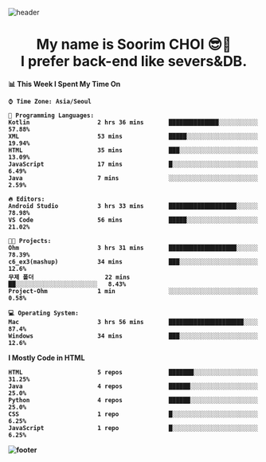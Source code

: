 <!--
**sxxrxm/sxxrxm** is a ✨ _special_ ✨ repository because its `README.md` (this file) appears on your GitHub profile.
-->
![header](https://capsule-render.vercel.app/api?type=Waving&color=gradient&height=300&section=header&text=Soorim%20CHOI&fontSize=90&animation=twinkling&fontAlignY=40)
<h1 align="center">
  My name is <b>Soorim CHOI<b> 😎👋
  <br>
  I prefer back-end like severs&DB.
</h1>
  
<!--START_SECTION:waka-->
📊 **This Week I Spent My Time On** 

```text
⌚︎ Time Zone: Asia/Seoul

💬 Programming Languages: 
Kotlin                   2 hrs 36 mins       ██████████████░░░░░░░░░░░   57.88% 
XML                      53 mins             █████░░░░░░░░░░░░░░░░░░░░   19.94% 
HTML                     35 mins             ███░░░░░░░░░░░░░░░░░░░░░░   13.09% 
JavaScript               17 mins             █░░░░░░░░░░░░░░░░░░░░░░░░   6.49% 
Java                     7 mins              ░░░░░░░░░░░░░░░░░░░░░░░░░   2.59%

🔥 Editors: 
Android Studio           3 hrs 33 mins       ███████████████████░░░░░░   78.98% 
VS Code                  56 mins             █████░░░░░░░░░░░░░░░░░░░░   21.02%

🐱‍💻 Projects: 
Ohm                      3 hrs 31 mins       ███████████████████░░░░░░   78.39% 
c6_ex3(mashup)           34 mins             ███░░░░░░░░░░░░░░░░░░░░░░   12.6% 
무제 폴더                    22 mins             ██░░░░░░░░░░░░░░░░░░░░░░░   8.43% 
Project-Ohm              1 min               ░░░░░░░░░░░░░░░░░░░░░░░░░   0.58%

💻 Operating System: 
Mac                      3 hrs 56 mins       █████████████████████░░░░   87.4% 
Windows                  34 mins             ███░░░░░░░░░░░░░░░░░░░░░░   12.6%

```

**I Mostly Code in HTML** 

```text
HTML                     5 repos             ███████░░░░░░░░░░░░░░░░░░   31.25% 
Java                     4 repos             ██████░░░░░░░░░░░░░░░░░░░   25.0% 
Python                   4 repos             ██████░░░░░░░░░░░░░░░░░░░   25.0% 
CSS                      1 repo              █░░░░░░░░░░░░░░░░░░░░░░░░   6.25% 
JavaScript               1 repo              █░░░░░░░░░░░░░░░░░░░░░░░░   6.25%

```



<!--END_SECTION:waka-->


![footer](https://capsule-render.vercel.app/api?type=Waving&section=footer&color=gradient&height=300)
